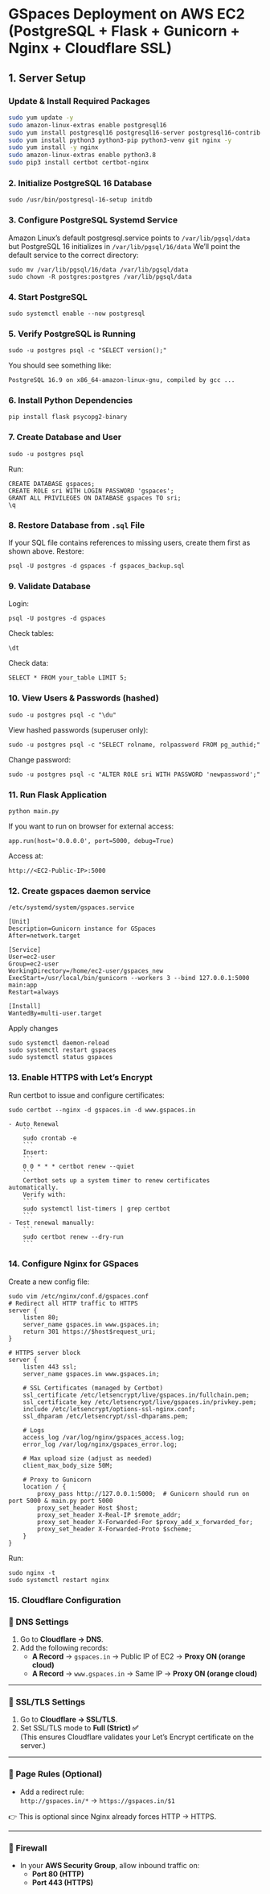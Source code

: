 # GSpaces Deployment on AWS EC2 (PostgreSQL + Flask + Gunicorn + Nginx + Cloudflare SSL)

## 1. Server Setup
### Update & Install Required Packages
```bash
sudo yum update -y
sudo amazon-linux-extras enable postgresql16
sudo yum install postgresql16 postgresql16-server postgresql16-contrib -y
sudo yum install python3 python3-pip python3-venv git nginx -y
sudo yum install -y nginx
sudo amazon-linux-extras enable python3.8
sudo pip3 install certbot certbot-nginx
```

###  2. Initialize PostgreSQL 16 Database
```
sudo /usr/bin/postgresql-16-setup initdb
```

###  3. Configure PostgreSQL Systemd Service
Amazon Linux’s default postgresql.service points to `/var/lib/pgsql/data`
but PostgreSQL 16 initializes in `/var/lib/pgsql/16/data`
We’ll point the default service to the correct directory:
```
sudo mv /var/lib/pgsql/16/data /var/lib/pgsql/data
sudo chown -R postgres:postgres /var/lib/pgsql/data
```

###  4. Start PostgreSQL
```
sudo systemctl enable --now postgresql
```

###  5. Verify PostgreSQL is Running
```
sudo -u postgres psql -c "SELECT version();"
```
You should see something like:
```
PostgreSQL 16.9 on x86_64-amazon-linux-gnu, compiled by gcc ...
```

###  6. Install Python Dependencies
```
pip install flask psycopg2-binary
```

### 7. Create Database and User
```
sudo -u postgres psql
```
Run:
```
CREATE DATABASE gspaces;
CREATE ROLE sri WITH LOGIN PASSWORD 'gspaces';
GRANT ALL PRIVILEGES ON DATABASE gspaces TO sri;
\q
```

### 8. Restore Database from `.sql` File
If your SQL file contains references to missing users, create them first as shown above.
Restore:
```
psql -U postgres -d gspaces -f gspaces_backup.sql
```

### 9. Validate Database
Login:
```
psql -U postgres -d gspaces
```
Check tables:
```
\dt
```

Check data:
```
SELECT * FROM your_table LIMIT 5;
```

### 10. View Users & Passwords (hashed)
```
sudo -u postgres psql -c "\du"
```
View hashed passwords (superuser only):
```
sudo -u postgres psql -c "SELECT rolname, rolpassword FROM pg_authid;"
```
Change password:
```
sudo -u postgres psql -c "ALTER ROLE sri WITH PASSWORD 'newpassword';"
```

### 11. Run Flask Application
```
python main.py
```
If you want to run on browser for external access:
```
app.run(host='0.0.0.0', port=5000, debug=True)
```
Access at:
```
http://<EC2-Public-IP>:5000
```
### 12. Create gspaces daemon service
`/etc/systemd/system/gspaces.service`
```
[Unit]
Description=Gunicorn instance for GSpaces
After=network.target

[Service]
User=ec2-user
Group=ec2-user
WorkingDirectory=/home/ec2-user/gspaces_new
ExecStart=/usr/local/bin/gunicorn --workers 3 --bind 127.0.0.1:5000 main:app
Restart=always

[Install]
WantedBy=multi-user.target
```
Apply changes
```
sudo systemctl daemon-reload
sudo systemctl restart gspaces
sudo systemctl status gspaces
```
### 13. Enable HTTPS with Let’s Encrypt
Run certbot to issue and configure certificates:
```
sudo certbot --nginx -d gspaces.in -d www.gspaces.in
```
    - Auto Renewal
        ```
        sudo crontab -e
        ```
        Insert:
        ```
        0 0 * * * certbot renew --quiet
        ```
        Certbot sets up a system timer to renew certificates automatically.
        Verify with:
        ```
        sudo systemctl list-timers | grep certbot
        ```
    - Test renewal manually:
        ```
        sudo certbot renew --dry-run
        ```
### 14. Configure Nginx for GSpaces
Create a new config file:
```
sudo vim /etc/nginx/conf.d/gspaces.conf
# Redirect all HTTP traffic to HTTPS
server {
    listen 80;
    server_name gspaces.in www.gspaces.in;
    return 301 https://$host$request_uri;
}

# HTTPS server block
server {
    listen 443 ssl;
    server_name gspaces.in www.gspaces.in;

    # SSL Certificates (managed by Certbot)
    ssl_certificate /etc/letsencrypt/live/gspaces.in/fullchain.pem;
    ssl_certificate_key /etc/letsencrypt/live/gspaces.in/privkey.pem;
    include /etc/letsencrypt/options-ssl-nginx.conf;
    ssl_dhparam /etc/letsencrypt/ssl-dhparams.pem;

    # Logs
    access_log /var/log/nginx/gspaces_access.log;
    error_log /var/log/nginx/gspaces_error.log;

    # Max upload size (adjust as needed)
    client_max_body_size 50M;

    # Proxy to Gunicorn
    location / {
        proxy_pass http://127.0.0.1:5000;  # Gunicorn should run on port 5000 & main.py port 5000
        proxy_set_header Host $host;
        proxy_set_header X-Real-IP $remote_addr;
        proxy_set_header X-Forwarded-For $proxy_add_x_forwarded_for;
        proxy_set_header X-Forwarded-Proto $scheme;
    }
}
```
Run:
```
sudo nginx -t
sudo systemctl restart nginx
```

### 15. Cloudflare Configuration

### 🔹 DNS Settings
1. Go to **Cloudflare → DNS**.
2. Add the following records:
   - **A Record** → `gspaces.in` → Public IP of EC2 → **Proxy ON (orange cloud)**
   - **A Record** → `www.gspaces.in` → Same IP → **Proxy ON (orange cloud)**

---

### 🔹 SSL/TLS Settings
1. Go to **Cloudflare → SSL/TLS**.
2. Set SSL/TLS mode to **Full (Strict) ✅**  
   (This ensures Cloudflare validates your Let’s Encrypt certificate on the server.)

---

### 🔹 Page Rules (Optional)
- Add a redirect rule:  
  `http://gspaces.in/*` → `https://gspaces.in/$1`  

👉 This is optional since Nginx already forces HTTP → HTTPS.

---

### 🔹 Firewall
- In your **AWS Security Group**, allow inbound traffic on:
  - **Port 80 (HTTP)**
  - **Port 443 (HTTPS)**

